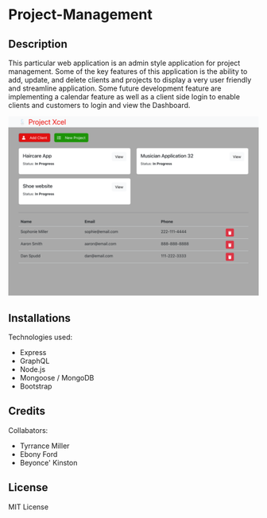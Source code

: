 # Project-Management

## Description

This particular web application is an admin style application for project management. Some of the key features of this application is the ability to add, update, and delete clients and projects to display a very user friendly and streamline application. Some future development feature are implementing a calendar feature as well as a client side login to enable clients and customers to login and view the Dashboard.

![Webpage](client/src/components/assets/webpage.jpg)



## Installations
 Technologies used: 
 - Express
 - GraphQL
 - Node.js
 - Mongoose / MongoDB
 - Bootstrap

 ## Credits 

Collabators:
- Tyrrance Miller
- Ebony Ford
- Beyonce' Kinston


## License
 MIT License
 
